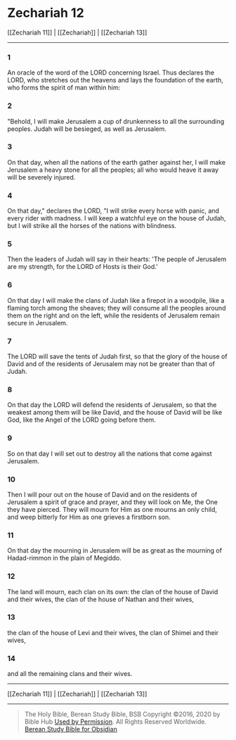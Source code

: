 # Zechariah 12

[[Zechariah 11]] | [[Zechariah]] | [[Zechariah 13]]

---

### 1
An oracle of the word of the LORD concerning Israel. Thus declares the LORD, who stretches out the heavens and lays the foundation of the earth, who forms the spirit of man within him:

### 2
"Behold, I will make Jerusalem a cup of drunkenness to all the surrounding peoples. Judah will be besieged, as well as Jerusalem.

### 3
On that day, when all the nations of the earth gather against her, I will make Jerusalem a heavy stone for all the peoples; all who would heave it away will be severely injured.

### 4
On that day," declares the LORD, "I will strike every horse with panic, and every rider with madness. I will keep a watchful eye on the house of Judah, but I will strike all the horses of the nations with blindness.

### 5
Then the leaders of Judah will say in their hearts: 'The people of Jerusalem are my strength, for the LORD of Hosts is their God.'

### 6
On that day I will make the clans of Judah like a firepot in a woodpile, like a flaming torch among the sheaves; they will consume all the peoples around them on the right and on the left, while the residents of Jerusalem remain secure in Jerusalem.

### 7
The LORD will save the tents of Judah first, so that the glory of the house of David and of the residents of Jerusalem may not be greater than that of Judah.

### 8
On that day the LORD will defend the residents of Jerusalem, so that the weakest among them will be like David, and the house of David will be like God, like the Angel of the LORD going before them.

### 9
So on that day I will set out to destroy all the nations that come against Jerusalem.

### 10
Then I will pour out on the house of David and on the residents of Jerusalem a spirit of grace and prayer, and they will look on Me, the One they have pierced. They will mourn for Him as one mourns an only child, and weep bitterly for Him as one grieves a firstborn son.

### 11
On that day the mourning in Jerusalem will be as great as the mourning of Hadad-rimmon in the plain of Megiddo.

### 12
The land will mourn, each clan on its own: the clan of the house of David and their wives, the clan of the house of Nathan and their wives,

### 13
the clan of the house of Levi and their wives, the clan of Shimei and their wives,

### 14
and all the remaining clans and their wives.

---

[[Zechariah 11]] | [[Zechariah]] | [[Zechariah 13]]

---

> The Holy Bible, Berean Study Bible, BSB
> Copyright &copy;2016, 2020 by Bible Hub
> [Used by Permission](https://berean.bible/terms.htm). All Rights Reserved Worldwide.
> [Berean Study Bible for Obsidian](https://github.com/gapmiss/berean-study-bible-for-obsidian)</small>

